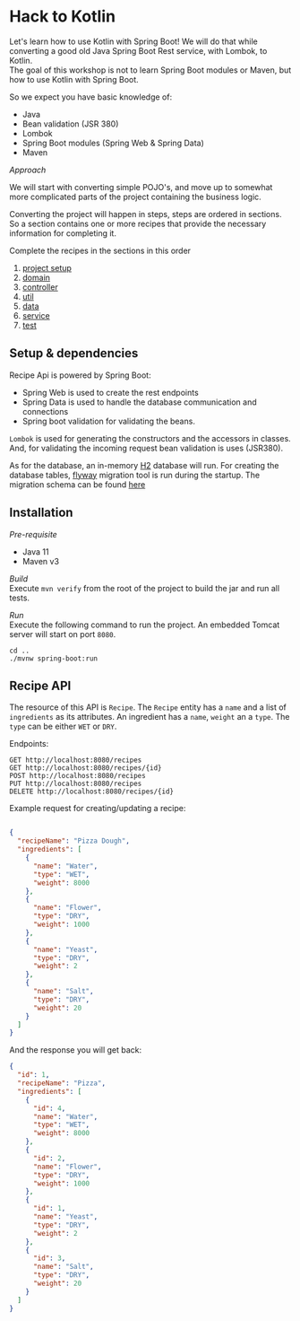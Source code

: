 # Hack to Kotlin

Let's learn how to use Kotlin with Spring Boot!
We will do that while converting a good old Java Spring Boot Rest service, with Lombok, to Kotlin.  
The goal of this workshop is not to learn Spring Boot modules or Maven, but how to use Kotlin with Spring Boot.

So we expect you have basic knowledge of:

- Java
- Bean validation (JSR 380)
- Lombok
- Spring Boot modules (Spring Web & Spring Data)
- Maven

*Approach*

We will start with converting simple POJO's, and move up to somewhat more complicated
parts of the project containing the business logic.

Converting the project will happen in steps, steps are ordered in sections.
So a section contains one or more recipes that provide the necessary information for completing it.

Complete the recipes in the sections in this order

1) [project setup](docs/1-project-setup/Recipe.md)
2) [domain](docs/2-domain-models/Recipe.md)
3) [controller](docs/3-controller/Recipe.md)
4) [util](docs/4-util/Recipe.md)
5) [data](docs/5-data/Recipe.md)
6) [service](docs/6-service/Recipe.md)
7) [test](docs/7-test/Recipe.md)

## Setup & dependencies

Recipe Api is powered by Spring Boot:

- Spring Web is used to create the rest endpoints
- Spring Data is used to handle the database communication and connections
- Spring boot validation for validating the beans.

`Lombok` is used for generating the constructors and the accessors in classes.
And, for validating the incoming request bean validation is uses (JSR380).

As for the database, an in-memory [H2](https://www.h2database.com/html/main.html) database will run.
For creating the database tables, [flyway](https://flywaydb.org/documentation/getstarted/how) migration
tool is run during the startup.
The migration schema can be found [here](../src/main/resources/db/migration/V1_0__recipes.sql)

## Installation

*Pre-requisite*

- Java 11
- Maven v3

*Build*  
Execute ``mvn verify`` from the root of the project to build the jar and run all tests.

*Run*  
Execute the following command to run the project. An embedded Tomcat server will start on port ``8080``.

```shell
cd ..
./mvnw spring-boot:run
```

## Recipe API

The resource of this API is ``Recipe``. The ``Recipe`` entity has a ``name`` and a list of ``ingredients`` as its
attributes.
An ingredient has a ``name``,  ``weight`` an a ``type``. The ``type`` can be either ``WET`` or ``DRY``.

Endpoints:

````
GET http://localhost:8080/recipes
GET http://localhost:8080/recipes/{id}
POST http://localhost:8080/recipes
PUT http://localhost:8080/recipes
DELETE http://localhost:8080/recipes/{id}
````

Example request for creating/updating a recipe:

````json

{
  "recipeName": "Pizza Dough",
  "ingredients": [
    {
      "name": "Water",
      "type": "WET",
      "weight": 8000
    },
    {
      "name": "Flower",
      "type": "DRY",
      "weight": 1000
    },
    {
      "name": "Yeast",
      "type": "DRY",
      "weight": 2
    },
    {
      "name": "Salt",
      "type": "DRY",
      "weight": 20
    }
  ]
}

````

And the response you will get back:

````json
{
  "id": 1,
  "recipeName": "Pizza",
  "ingredients": [
    {
      "id": 4,
      "name": "Water",
      "type": "WET",
      "weight": 8000
    },
    {
      "id": 2,
      "name": "Flower",
      "type": "DRY",
      "weight": 1000
    },
    {
      "id": 1,
      "name": "Yeast",
      "type": "DRY",
      "weight": 2
    },
    {
      "id": 3,
      "name": "Salt",
      "type": "DRY",
      "weight": 20
    }
  ]
}
